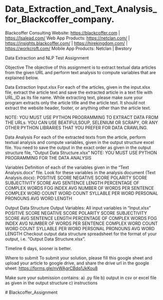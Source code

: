 # Data_Extraction_and_Text_Analysis_for_Blackcoffer_company.

Blackcoffer
Consulting Website:  https://blackcoffer.com | https://lsalead.com/
Web App Products: https://netclan.com/ | https://insights.blackcoffer.com/ | https://hirekingdom.com/ | https://workcroft.com/
Mobile App Products: Netclan | Bwstory

Data Extraction and NLP
Test Assignment

Objective
The objective of this assignment is to extract textual data articles from the given URL and perform text analysis to compute variables that are explained below. 

Data Extraction
Input.xlsx
For each of the articles, given in the input.xlsx file, extract the article text and save the extracted article in a text file with URL_ID as its file name.
While extracting text, please make sure your program extracts only the article title and the article text. It should not extract the website header, footer, or anything other than the article text. 

NOTE: YOU MUST USE PYTHON PROGRAMMING TO EXTRACT DATA FROM THE URLs. YOU CAN USE BEATIFULSOUP, SELENIUM OR SCRAPY, OR ANY OTHER PYTHON LIBRARIES THAT YOU PREFER FOR DATA CRAWLING. 

Data Analysis
For each of the extracted texts from the article, perform textual analysis and compute variables, given in the output structure excel file. You need to save the output in the exact order as given in the output structure file, “Output Data Structure.xlsx”
NOTE: YOU MUST USE PYTHON PROGRAMMING FOR THE DATA ANALYSIS


Variables
Definition of each of the variables given in the “Text Analysis.docx” file.
Look for these variables in the analysis document (Text Analysis.docx):
POSITIVE SCORE
NEGATIVE SCORE
POLARITY SCORE
SUBJECTIVITY SCORE
AVG SENTENCE LENGTH
PERCENTAGE OF COMPLEX WORDS
FOG INDEX
AVG NUMBER OF WORDS PER SENTENCE
COMPLEX WORD COUNT
WORD COUNT
SYLLABLE PER WORD
PERSONAL PRONOUNS
AVG WORD LENGTH

Output Data Structure
Output Variables: 
All input variables in “Input.xlsx”
POSITIVE SCORE
NEGATIVE SCORE
POLARITY SCORE
SUBJECTIVITY SCORE
AVG SENTENCE LENGTH
PERCENTAGE OF COMPLEX WORDS
FOG INDEX
AVG NUMBER OF WORDS PER SENTENCE
COMPLEX WORD COUNT
WORD COUNT
SYLLABLE PER WORD
PERSONAL PRONOUNS
AVG WORD LENGTH
Checkout output data structure spreadsheet for the format of your output, i.e. “Output Data Structure.xlsx”.

Timeline
6 days, sooner is better. 

Where to submit
To submit your solution, please fill this google sheet and upload your article to google drive, and share the drive url in the google sheet: https://forms.gle/nvWAgrCBdq1JkKou8 

Make sure your submission contains:
a) .py file
b) output in csv or excel file as given in the output structure
c) instructions



#   B l a c k c o f f e r _ A s s i g n m e n t  
 